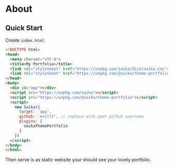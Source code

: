 # About

## Quick Start

Create `index.html`:

```html
<!DOCTYPE html>
<head>
  <meta charset="UTF-8">
  <title>My Portfolio</title>
  <link rel="stylesheet" href="https://unpkg.com/saika/dist/saika.css">
  <link rel="stylesheet" href="https://unpkg.com/@saika/theme-portfolio/dist/index.css">
</head>
<body>
  <div id="app"></div>
  <script src="https://unpkg.com/saika"></script>
  <script src="https://unpkg.com/@saika/theme-portfolio"></script>
  <script>
    new Saika({
      target: 'app',
      github: 'evillt', // replace with your github username
      plugins: [
        saikaThemePortfolio
      ]
    })
  </script>
</body>
</html>
```

Then serve is as static website your should see your lovely portfolio.
